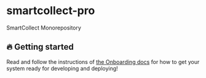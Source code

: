 # smartcollect-pro
SmartCollect Monorepository

## 🔥 Getting started

Read and follow the instructions of [the Onboarding docs](./docs/onboarding/README.md) for how to get your system ready for developing and deploying!
